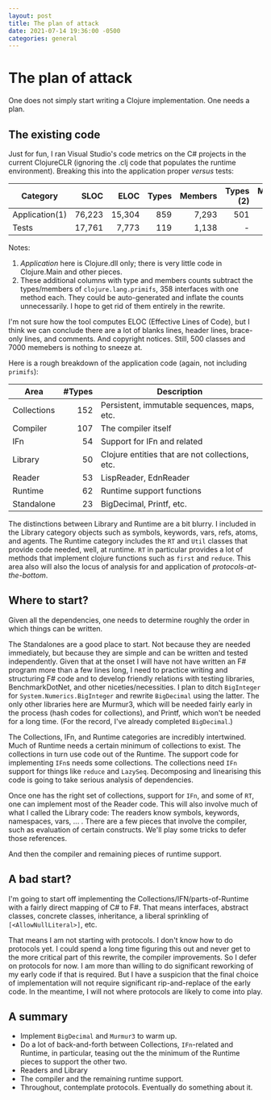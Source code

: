 ```yaml
---
layout: post
title: The plan of attack
date: 2021-07-14 19:36:00 -0500
categories: general
---
```


# The plan of attack

One does not simply start writing a Clojure implementation.  One needs a plan.

## The existing code

Just for fun, I ran Visual Studio's code metrics on the C# projects in the current ClojureCLR (ignoring the .clj code that populates the runtime environment).  Breaking this into the application proper _versus_ tests:

| Category    		|   SLOC 	|   ELOC 	| Types 	| Members 	| Types (2)		| Members (2) 	|
|-------------		|-------:	|-------:	|------:	|--------:	|----------:	|------------:	|
| Application(1) 	| 76,223 	| 15,304 	|   859 	|   7,293 	|       501 	|       6,935 	|
| Tests       		| 17,761 	|  7,773 	|   119 	|   1,138 	|         - 	|           - 	|

Notes:

1.  _Application_ here is Clojure.dll only;  there is very little code in Clojure.Main and other pieces.
2.  These additional columns with type and members counts subtract the types/members of `clojure.lang.primifs`, 358 interfaces with one method each.  They could be auto-generated and inflate the counts unnecessarily. I hope to get rid of them entirely in the rewrite.

I'm not sure how the tool computes ELOC (Effective Lines of Code), but I think we can conclude there are a lot of blanks lines, header lines, brace-only lines, and comments.  And copyright notices. Still, 500 classes and 7000 memebers is nothing to sneeze at.

Here is a rough breakdown of the application code (again, not including `primifs`):

| Area 			| #Types	| Description										|
|------			| -------:	| ---------											|
| Collections	| 152		| Persistent, immutable sequences, maps, etc.		|	
| Compiler		| 107		| The compiler itself								|
| IFn			| 54		| Support for IFn and related						|
| Library		| 50		| Clojure entities that are not collections, etc.	|
| Reader		| 53		| LispReader, EdnReader								|
| Runtime		| 62		| Runtime support functions							|
| Standalone	| 23		| BigDecimal, Printf, etc.							|

The distinctions between Library and Runtime are a bit blurry.  I included in the Library category objects such as symbols, keywords, vars, refs, atoms, and agents.  The Runtime category includes the `RT` and `Util` classes that provide code needed, well, at runtime.  `RT` in particular provides a lot of methods that implement clojure functions such as `first` and `reduce`. This area also will also the locus of analysis for and application of _protocols-at-the-bottom_.

## Where to start?

Given all the dependencies, one needs to determine roughly the order in which things can be written.

The Standalones are a good place to start.  Not because they are needed immediately, but because they are simple and can be written and tested independently.  Given that at the onset I will have not have written an F# program more than a few lines long, I need to practice writing and structuring F# code and to develop friendly relations with testing libraries, BenchmarkDotNet, and other niceties/necessities.  I plan to ditch `BigInteger` for `System.Numerics.BigInteger` and rewrite `BigDecimal` using the latter.  The only other libraries here are Murmur3, which will be needed fairly early in the process (hash codes for collections), and Printf, which won't be needed for a long time.  (For the record, I've already completed `BigDecimal`.)

The Collections, IFn, and Runtime categories are incredibly intertwined.   Much of Runtime needs a certain minimum of collections to exist.  The collections in turn use code out of the Runtime.  The support code for implementing `IFn`s needs some collections.  The collections need `IFn` support for things like `reduce` and `LazySeq`.   Decomposing and linearising this code is going to take serious analysis of dependencies.  

Once one has the right set of collections, support for `IFn`, and some of `RT`, one can implement most of the Reader code. This will also involve much of what I called the Library code:  The readers know symbols, keywords, namespaces, vars, ... . There are a few pieces that involve the compiler, such as evaluation of certain constructs.  We'll play some tricks to defer those references.

And then the compiler and remaining pieces of runtime support.

## A bad start?

I'm going to start off implementing the Collections/IFN/parts-of-Runtime with a fairly direct mapping of C# to F#.  That means interfaces, abstract classes, concrete classes, inheritance, a liberal sprinkling of `[<AllowNullLiteral>]`, etc. 

That means I am not starting with protocols.  I don't know how to do protocols yet.  I could spend a long time figuring this out and never get to the more critical part of this rewrite, the compiler improvements.  So I defer on protocols for now.   I am more than willing to do significant reworking of my early code if that is required.  But I have a suspicion that the final choice of implementation will not require significant rip-and-replace of the early code.  In the meantime, I will not where protocols are likely to come into play. 


## A summary


- Implement `BigDecimal` and `Murmur3` to warm up.
- Do a lot of back-and-forth between Collections, `IFn`-related and Runtime, in particular, teasing out the the minimum of the Runtime pieces to support the other two.
- Readers  and Library
- The compiler and the remaining runtime support.
- Throughout, contemplate protocols.  Eventually do something about it.









